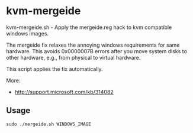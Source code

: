 # kvm-mergeide
kvm-mergeide.sh - Apply the mergeide.reg hack to kvm compatible windows images.

The mergeide fix relaxes the annoying windows requirements for same
hardware. This avoids 0x0000007B errors after you move system disks
to other hardware, e.g., from physical to virtual hardware.

This script applies the fix automatically.

More:
* http://support.microsoft.com/kb/314082

## Usage

    sudo ./mergeide.sh WINDOWS_IMAGE
